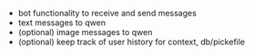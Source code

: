 - bot functionality to receive and send messages
- text messages to qwen
- (optional) image messages to qwen
- (optional) keep track of user history for context, db/pickefile